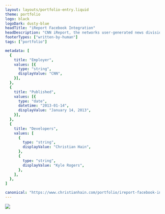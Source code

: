 ```yaml
---
layout: layouts/portfolio-entry.liquid
theme: portfolio
logo: black
logoDark: dusty-blue
headTitle: "iReport Facebook Integration"
headDescription: "CNN iReport, the networks user-generated news division gets a whole lot better with integrated Facebook support. Now stories are shared via the users timeline with beautiful thumbnails and high-quality photo galleries."
footerTypes: ["written-by-human"]
tags: ["portfolio"]

metadata: [
  {
    title: "Employer",
    values: [{
      type: "string",
      displayValue: "CNN",
    }],
  },
  {
    title: "Published",
    values: [{
      type: "date",
      datetime: "2013-01-14",
      displayValue: "January 14, 2013",
    }],
  },
  {
    title: "Developers",
    values: [
      {
        type: "string",
        displayValue: "Christian Hain",
      },
      {
        type: "string",
        displayValue: "Kyle Rogers",
      },
    ],
  },
]

canonical: "https://www.christianhain.com/portfolio/ireport-facebook-integration"
---
```


![](https://assets.christianhain.com/pages/portfolio/ireport-facebook-integration/facebooktimeline20130116.png)
